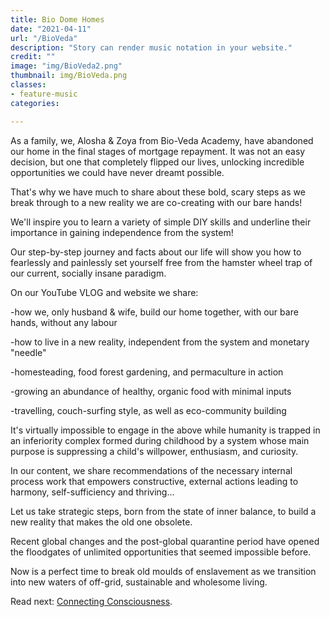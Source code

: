 ```yaml
---
title: Bio Dome Homes
date: "2021-04-11"
url: "/BioVeda"
description: "Story can render music notation in your website."
credit: ""
image: "img/BioVeda2.png"
thumbnail: img/BioVeda.png
classes:
- feature-music
categories:

---
```


As a family, we, Alosha & Zoya from Bio-Veda Academy, have abandoned our home in the final 
stages of mortgage repayment. It was not an easy decision, but one that completely flipped 
our lives, unlocking incredible opportunities we could have never dreamt possible.

That's why we have much to share about these bold, scary steps as we break through to a 
new reality we are co-creating with our bare hands!

<!--more-->

We'll inspire you to learn a variety of simple DIY skills and underline their importance 
in gaining independence from the system!


Our step-by-step journey and facts about our life will show you how to fearlessly and 
painlessly set yourself free from the hamster wheel trap of our current, socially insane 
paradigm.


On our YouTube VLOG and website we share:

-how we, only husband & wife, build our home together, with our bare hands, without any labour

-how to live in a new reality, independent from the system and monetary "needle"

-homesteading, food forest gardening, and permaculture in action

-growing an abundance of healthy, organic food with minimal inputs

-travelling, couch-surfing style, as well as eco-community building

It's virtually impossible to engage in the above while humanity is trapped in an inferiority 
complex formed during childhood by a system whose main purpose is suppressing a child's willpower, 
enthusiasm, and curiosity.

In our content, we share recommendations of the necessary internal process work that 
empowers constructive, external actions leading to harmony, self-sufficiency and thriving…

Let us take strategic steps, born from the state of inner balance, to build a new reality 
that makes the old one obsolete.

Recent global changes and the post-global quarantine period have opened the floodgates of 
unlimited opportunities that seemed impossible before.

Now is a perfect time to break old moulds of enslavement as we transition into new waters 
of off-grid, sustainable and wholesome living.

Read next: [Connecting Consciousness](/ConnectingConsciousness/).
